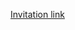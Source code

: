 [Invitation link](https://discord.com/api/oauth2/authorize?client_id=892542872811884584&permissions=274881079360&scope=bot)